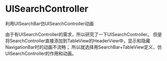 # UISearchController
利用UISearchBar仿UISearchController动画


由于有UISearchController的需求，所以研究了一下UISearchController。
但是将SearchController直接添加到TableView的HeaderView中，显示和隐藏NavigationBar时的动画不流畅；
所以就选择用SearchBar+TableView定义，仿UISearchController的作用和动画。
